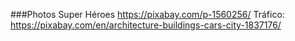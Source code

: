###Photos
Super Héroes https://pixabay.com/p-1560256/
Tráfico: https://pixabay.com/en/architecture-buildings-cars-city-1837176/
